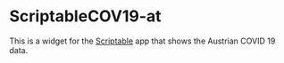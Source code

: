 # ScriptableCOV19-at

This is a widget for the [Scriptable](https://scriptable.app) app that shows the Austrian COVID 19 data.
